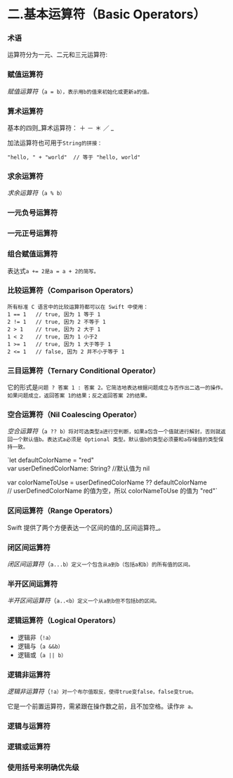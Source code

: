 # 二.基本运算符（Basic Operators）

### 术语

运算符分为一元、二元和三元运算符:

### 赋值运算符

_赋值运算符_（`a = b），表示用b的值来初始化或更新a的值。`

### 算术运算符

基本的四则_算术运算符： ＋ － ＊ ／ _

加法运算符也可用于`String的拼接：`

```
"hello, " + "world"  // 等于 "hello, world"
```

### 求余运算符

_求余运算符_（`a % b）`

### 一元负号运算符

### 一元正号运算符

### 组合赋值运算符

表达式`a += 2是a = a + 2的简写。`

### 比较运算符（Comparison Operators）

```
所有标准 C 语言中的比较运算符都可以在 Swift 中使用：
1 == 1   // true, 因为 1 等于 1
2 != 1   // true, 因为 2 不等于 1
2 > 1    // true, 因为 2 大于 1
1 < 2    // true, 因为 1 小于2
1 >= 1   // true, 因为 1 大于等于 1
2 <= 1   // false, 因为 2 并不小于等于 1
```

### 三目运算符（Ternary Conditional Operator）

它的形式是`问题 ? 答案 1 : 答案 2。它简洁地表达根据问题成立与否作出二选一的操作。如果问题成立，返回答案 1的结果；反之返回答案 2的结果。`

### 空合运算符（Nil Coalescing Operator）

_空合运算符_（`a ?? b）将对可选类型a进行空判断，如果a包含一个值就进行解封，否则就返回一个默认值b。表达式a必须是 Optional 类型。默认值b的类型必须要和a存储值的类型保持一致。`

\`let defaultColorName = "red"  
var userDefinedColorName: String?   //默认值为 nil

var colorNameToUse = userDefinedColorName ?? defaultColorName  
// userDefinedColorName 的值为空，所以 colorNameToUse 的值为 "red"\`

### 区间运算符（Range Operators）

Swift 提供了两个方便表达一个区间的值的_区间运算符_。

### 闭区间运算符

_闭区间运算符_（`a...b）定义一个包含从a到b（包括a和b）的所有值的区间。`

### 半开区间运算符

_半开区间运算符_（`a..<b）定义一个从a到b但不包括b的区间。`

### 逻辑运算符（Logical Operators）

* 逻辑非（`!a）`
* 逻辑与（`a &&b）`
* 逻辑或（`a || b）`

### 逻辑非运算符

_逻辑非运算符_（`!a）对一个布尔值取反，使得true变false，false变true。`

它是一个前置运算符，需紧跟在操作数之前，且不加空格。读作`非 a。`

### 逻辑与运算符

### 逻辑或运算符

### 使用括号来明确优先级

